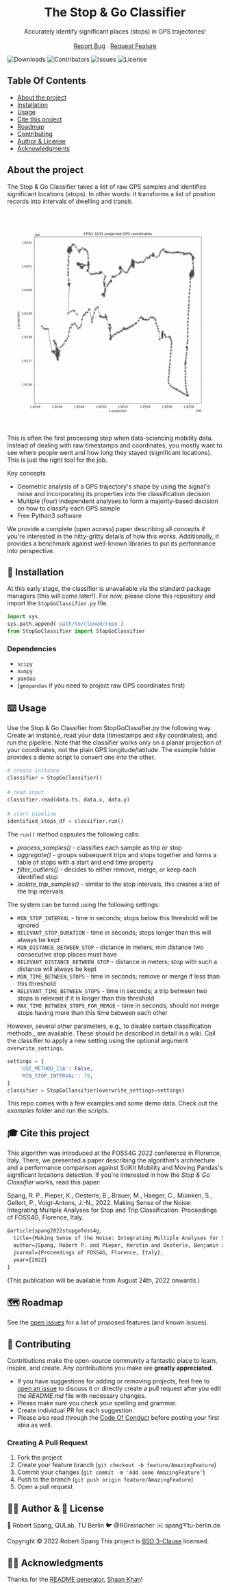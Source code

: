 <br/>
<p align="center">
  <h1 align="center">The Stop & Go Classifier</h1>

  <p align="center">
    Accurately identify significant places (stops) in GPS trajectories!
    <br/>
    <br/>
    <a href="https://github.com/RGreinacher/Stop-Go-Classifier/issues">Report Bug</a>
    .
    <a href="https://github.com/RGreinacher/Stop-Go-Classifier/issues">Request Feature</a>
  </p>
</p>

![Downloads](https://img.shields.io/github/downloads/RGreinacher/Stop-Go-Classifier/total) ![Contributors](https://img.shields.io/github/contributors/RGreinacher/Stop-Go-Classifier?color=dark-green) ![Issues](https://img.shields.io/github/issues/RGreinacher/Stop-Go-Classifier) ![License](https://img.shields.io/github/license/RGreinacher/Stop-Go-Classifier) 

## Table Of Contents

* [About the project](#about-the-project)
* [Installation](#-installation)
* [Usage](#%EF%B8%8F-usage)
* [Cite this project](#-cite-this-project)
* [Roadmap](#%EF%B8%8F-roadmap)
* [Contributing](#-contributing)
* [Author & License](#-author---license)
* [Acknowledgments](#-acknowledgments)

## About the project

The Stop & Go Classifier takes a list of raw GPS samples and identifies significant locations (stops). In other words: It transforms a list of position records into intervals of dwelling and transit.

<img src="media/classification_animation.gif" alt="Classification Example">

This is often the first processing step when data-sciencing mobility data. Instead of dealing with raw timestamps and coordinates, you mostly want to see where people went and how long they stayed (significant locations). This is just the right tool for the job.

Key concepts

* Geometric analysis of a GPS trajectory's shape by using the signal's noise and incorporating its properties into the classification decision
* Multiple (four) independent analyses to form a majority-based decision on how to classify each GPS sample
* Free Python3 software

We provide a complete (open access) paper describing all concepts if you're interested in the nitty-gritty details of how this works. Additionally, it provides a benchmark against well-known libraries to put its performance into perspective.

## 💾 Installation

At this early stage, the classifier is unavailable via the standard package managers (this will come later!). For now, please clone this repository and import the `StopGoClassifier.py` file.

```python
import sys
sys.path.append('path/to/cloned/repo')
from StopGoClassifier import StopGoClassifier
```

### Dependencies

- `scipy`
- `numpy`
- `pandas`
- (`geopandas` if you need to project raw GPS coordinates first)

## ⌨️ Usage

Use the Stop & Go Classifier from StopGoClassifier.py the following way. Create an instance, read your data (timestamps and x&y coordinates), and run the pipeline. Note that the classifier works only on a planar projection of your coordinates, not the plain GPS longitude/latitude. The example folder provides a demo script to convert one into the other.

```python
# create instance
classifier = StopGoClassifier()

# read input
classifier.read(data.ts, data.x, data.y)

# start pipeline
identified_stops_df = classifier.run()
```

The `run()` method capsules the following calls:

- *process_samples()* - classifies each sample as trip or stop
- *aggregate()* - groups subsequent trips and stops together and forms a table of stops with a start and end time property
- *filter_outliers()* - decides to either remove, merge, or keep each identified stop
- *isolate_trip_samples()* - similar to the stop intervals, this creates a list of the trip intervals.

The system can be tuned using the following settings:

- `MIN_STOP_INTERVAL` - time in seconds; stops below this threshold will be ignored
- `RELEVANT_STOP_DURATION` - time in seconds; stops longer than this will always be kept
- `MIN_DISTANCE_BETWEEN_STOP` - distance in meters; min distance two consecutive stop places must have
- `RELEVANT_DISTANCE_BETWEEN_STOP` - distance in meters; stop with such a distance will always be kept
- `MIN_TIME_BETWEEN_STOPS` - time in seconds; remove or merge if less than this threshold
- `RELEVANT_TIME_BETWEEN_STOPS` - time in seconds; a trip between two stops is relevant if it is longer than this threshold
- `MAX_TIME_BETWEEN_STOPS_FOR_MERGE` - time in seconds; should not merge stops having more than this time between each other

However, several other parameters, e.g., to disable certain classification methods., are available. These should be described in detail in a wiki. Call the classifier to apply a new setting using the optional argument `overwrite_settings`.

```python
settings = {
	'USE_METHOD_ISA': False,
	'MIN_STOP_INTERVAL': 79,
}
classifier = StopGoClassifier(overwrite_settings=settings)
```

This repo comes with a few examples and some demo data. Check out the *examples* folder and run the scripts.

## 🎓 Cite this project

This algorithm was introduced at the FOSS4G 2022 conference in Florence, Italy. There, we presented a paper describing the algorithm's architecture and a performance comparison against SciKit Mobility and Moving Pandas's significant locations detection. If you're interested in how the *Stop & Go Classifier* works, read this paper:

Spang, R. P., Pieper, K., Oesterle, B., Brauer, M., Haeger, C., Mümken, S., Gellert, P., Voigt-Antons, J.-N., 2022. Making Sense of the Noise: Integrating Multiple Analyses for Stop and Trip Classification. Proceedings of FOSS4G, Florence, Italy.

```tex
@article{spang2022stopgofoss4g,
  title={Making Sense of the Noise: Integrating Multiple Analyses for Stop and Trip Classification},
  author={Spang, Robert P. and Pieper, Kerstin and Oesterle, Benjamin and Brauer, Max and Haeger, Christine and Mümken, Sandra and Gellert, Paul and Voigt-Antons, Jan-Niklas},
  journal={Proceedings of FOSS4G, Florence, Italy},
  year={2022}
}
```

(This publication will be available from August 24th, 2022 onwards.)

## 🗺️ Roadmap

See the [open issues](https://github.com/RGreinacher/Stop-Go-Classifier/issues) for a list of proposed features (and known issues).

## 🤝 Contributing

Contributions make the open-source community a fantastic place to learn, inspire, and create. Any contributions you make are **greatly appreciated**.
* If you have suggestions for adding or removing projects, feel free to [open an issue](https://github.com/RGreinacher/Stop-Go-Classifier/issues/new) to discuss it or directly create a pull request after you edit the *README.md* file with necessary changes.
* Please make sure you check your spelling and grammar.
* Create individual PR for each suggestion.
* Please also read through the [Code Of Conduct](https://github.com/RGreinacher/Stop-Go-Classifier/blob/main/CODE_OF_CONDUCT.md) before posting your first idea as well.

### Creating A Pull Request

1. Fork the project
2. Create your feature branch (`git checkout -b feature/AmazingFeature`)
3. Commit your changes (`git commit -m 'Add some AmazingFeature'`)
4. Push to the branch (`git push origin feature/AmazingFeature`)
5. Open a pull request

## 🙋🏻 Author & 📝 License

👤 Robert Spang, QULab, TU Berlin
🐦 @RGreinacher
✉️ spang➰tu-berlin.de

Copyright © 2022 Robert Spang
This project is [BSD 3-Clause](https://github.com/RGreinacher/Stop-Go-Classifier/blob/main/LICENSE.md) licensed.

## 🙏🏻 Acknowledgments

Thanks for the [README generator](https://readme.shaankhan.dev), [Shaan Khan](https://github.com/ShaanCoding/)!
